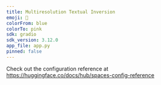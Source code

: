 ```yaml
---
title: Multiresolution Textual Inversion
emoji: 🏢
colorFrom: blue
colorTo: pink
sdk: gradio
sdk_version: 3.12.0
app_file: app.py
pinned: false
---
```


Check out the configuration reference at https://huggingface.co/docs/hub/spaces-config-reference
